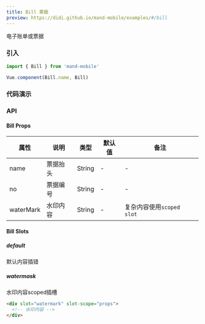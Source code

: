 ```yaml
---
title: Bill 票据
preview: https://didi.github.io/mand-mobile/examples/#/bill
---
```


电子账单或票据

### 引入

```javascript
import { Bill } from 'mand-mobile'

Vue.component(Bill.name, Bill)
```

### 代码演示
<!-- DEMO -->

### API

#### Bill Props
|属性 | 说明 | 类型 | 默认值 | 备注 |
|----|-----|------|------ |------|
|name|票据抬头|String|-|-|
|no|票据编号|String|-|-|
|waterMark|水印内容|String|-|复杂内容使用`scoped slot`|

#### Bill Slots

##### default
默认内容插错

##### watermask
水印内容scoped插槽

```html
<div slot="watermark" slot-scope="props">
  <!-- 水印内容 -->
</div>
```